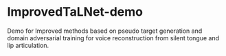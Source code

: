 # ImprovedTaLNet-demo
Demo for Improved methods based on pseudo target generation and domain adversarial training for voice reconstruction from silent tongue and lip articulation.
